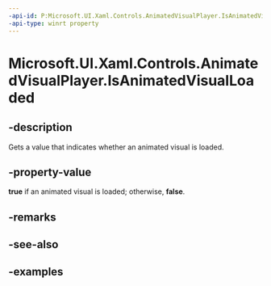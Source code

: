 ```yaml
---
-api-id: P:Microsoft.UI.Xaml.Controls.AnimatedVisualPlayer.IsAnimatedVisualLoaded
-api-type: winrt property
---
```


<!-- Property syntax.
public bool IsAnimatedVisualLoaded { get; }
-->

# Microsoft.UI.Xaml.Controls.AnimatedVisualPlayer.IsAnimatedVisualLoaded

## -description

Gets a value that indicates whether an animated visual is loaded.

## -property-value

**true** if an animated visual is loaded; otherwise, **false**.

## -remarks

## -see-also

## -examples

